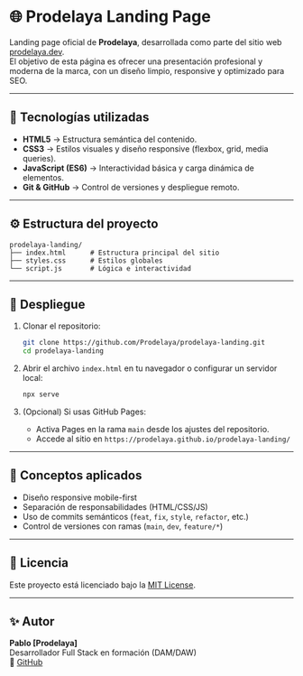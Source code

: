 # 🌐 Prodelaya Landing Page

Landing page oficial de **Prodelaya**, desarrollada como parte del sitio web [prodelaya.dev](https://prodelaya.dev).  
El objetivo de esta página es ofrecer una presentación profesional y moderna de la marca, con un diseño limpio, responsive y optimizado para SEO.

---

## 🧩 Tecnologías utilizadas

- **HTML5** → Estructura semántica del contenido.
- **CSS3** → Estilos visuales y diseño responsive (flexbox, grid, media queries).
- **JavaScript (ES6)** → Interactividad básica y carga dinámica de elementos.
- **Git & GitHub** → Control de versiones y despliegue remoto.

---

## ⚙️ Estructura del proyecto

```
prodelaya-landing/
├── index.html      # Estructura principal del sitio
├── styles.css      # Estilos globales
└── script.js       # Lógica e interactividad
```

---

## 🚀 Despliegue

1. Clonar el repositorio:
   ```bash
   git clone https://github.com/Prodelaya/prodelaya-landing.git
   cd prodelaya-landing
   ```

2. Abrir el archivo `index.html` en tu navegador o configurar un servidor local:
   ```bash
   npx serve
   ```

3. (Opcional) Si usas GitHub Pages:
   - Activa Pages en la rama `main` desde los ajustes del repositorio.
   - Accede al sitio en `https://prodelaya.github.io/prodelaya-landing/`

---

## 🧠 Conceptos aplicados

- Diseño responsive mobile-first  
- Separación de responsabilidades (HTML/CSS/JS)  
- Uso de commits semánticos (`feat`, `fix`, `style`, `refactor`, etc.)  
- Control de versiones con ramas (`main`, `dev`, `feature/*`)  

---

## 📄 Licencia

Este proyecto está licenciado bajo la [MIT License](LICENSE).

---

## ✨ Autor

**Pablo [Prodelaya]**  
Desarrollador Full Stack en formación (DAM/DAW)  
🔗 [GitHub](https://github.com/Prodelaya)
